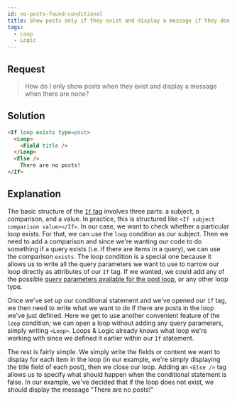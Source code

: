 ```yaml
---
id: no-posts-found-conditional
title: Show posts only if they exist and display a message if they don’t exist
tags:
  - Loop
  - Logic
---
```

## Request

> How do I only show posts when they exist and display a message when there are none?

## Solution

```html
<If loop exists type=post>  
  <Loop>     
    <Field title />   
  </Loop> 
  <Else />  
    There are no posts!
</If>
```

## Explanation

The basic structure of the [`If` tag](/dynamic-tags/if/) involves three parts: a subject, a comparison, and a value. In practice, this is structured like `<If subject comparison value></If>`. In our case, we want to check whether a particular loop exists. For that, we can use the `loop` condition as our subject. Then we need to add a comparison and since we're wanting our code to do something if a query exists (i.e. if there are items in a query), we can use the comparison `exists`. The loop condition is a special one because it allows us to write all the query parameters we want to use to narrow our loop directly as attributes of our `If` tag. If we wanted, we could add any of the possible [query parameters available for the post loop](/dynamic-tags/loop/post), or any other loop type.

Once we've set up our conditional statement and we've opened our `If` tag, we then need to write what we want to do if there are posts in the loop we've just defined. Here we get to use another convenient feature of the `loop` condition; we can open a loop without adding any query parameters, simply writing `<Loop>`. Loops & Logic already knows what loop we're working with since we defined it earlier within our `If` statement.

The rest is fairly simple. We simply write the fields or content we want to display for each item in the loop (in our example, we're simply displaying the title field of each post), then we close our loop. Adding an `<Else />` tag allows us to specify what should happen when the conditional statement is false. In our example, we've decided that if the loop does not exist, we should display the message "There are no posts!"
